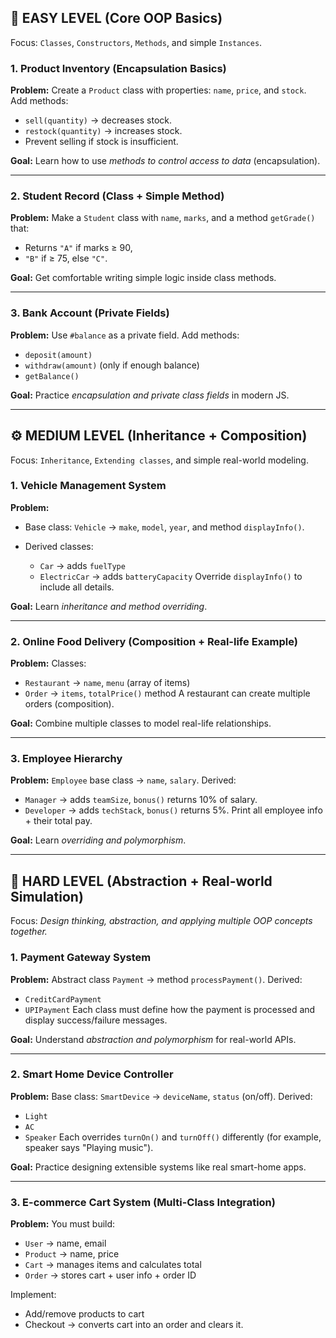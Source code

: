 

## 🚀 **EASY LEVEL (Core OOP Basics)**

Focus: `Classes`, `Constructors`, `Methods`, and simple `Instances`.

### **1. Product Inventory (Encapsulation Basics)**

**Problem:**
Create a `Product` class with properties: `name`, `price`, and `stock`.
Add methods:

* `sell(quantity)` → decreases stock.
* `restock(quantity)` → increases stock.
* Prevent selling if stock is insufficient.

**Goal:** Learn how to use *methods to control access to data* (encapsulation).

---

### **2. Student Record (Class + Simple Method)**

**Problem:**
Make a `Student` class with `name`, `marks`, and a method `getGrade()` that:

* Returns `"A"` if marks ≥ 90,
* `"B"` if ≥ 75, else `"C"`.

**Goal:** Get comfortable writing simple logic inside class methods.

---

### **3. Bank Account (Private Fields)**

**Problem:**
Use `#balance` as a private field.
Add methods:

* `deposit(amount)`
* `withdraw(amount)` (only if enough balance)
* `getBalance()`

**Goal:** Practice *encapsulation and private class fields* in modern JS.

---

## ⚙️ **MEDIUM LEVEL (Inheritance + Composition)**

Focus: `Inheritance`, `Extending classes`, and simple real-world modeling.

### **1. Vehicle Management System**

**Problem:**

* Base class: `Vehicle` → `make`, `model`, `year`, and method `displayInfo()`.
* Derived classes:

  * `Car` → adds `fuelType`
  * `ElectricCar` → adds `batteryCapacity`
    Override `displayInfo()` to include all details.

**Goal:** Learn *inheritance and method overriding*.

---

### **2. Online Food Delivery (Composition + Real-life Example)**

**Problem:**
Classes:

* `Restaurant` → `name`, `menu` (array of items)
* `Order` → `items`, `totalPrice()` method
  A restaurant can create multiple orders (composition).

**Goal:** Combine multiple classes to model real-life relationships.

---

### **3. Employee Hierarchy**

**Problem:**
`Employee` base class → `name`, `salary`.
Derived:

* `Manager` → adds `teamSize`, `bonus()` returns 10% of salary.
* `Developer` → adds `techStack`, `bonus()` returns 5%.
  Print all employee info + their total pay.

**Goal:** Learn *overriding and polymorphism*.

---

## 💎 **HARD LEVEL (Abstraction + Real-world Simulation)**

Focus: *Design thinking, abstraction, and applying multiple OOP concepts together.*

### **1. Payment Gateway System**

**Problem:**
Abstract class `Payment` → method `processPayment()`.
Derived:

* `CreditCardPayment`
* `UPIPayment`
  Each class must define how the payment is processed and display success/failure messages.

**Goal:** Understand *abstraction and polymorphism* for real-world APIs.

---

### **2. Smart Home Device Controller**

**Problem:**
Base class: `SmartDevice` → `deviceName`, `status` (on/off).
Derived:

* `Light`
* `AC`
* `Speaker`
  Each overrides `turnOn()` and `turnOff()` differently (for example, speaker says "Playing music").

**Goal:** Practice designing extensible systems like real smart-home apps.

---

### **3. E-commerce Cart System (Multi-Class Integration)**

**Problem:**
You must build:

* `User` → name, email
* `Product` → name, price
* `Cart` → manages items and calculates total
* `Order` → stores cart + user info + order ID

Implement:

* Add/remove products to cart
* Checkout → converts cart into an order and clears it.

